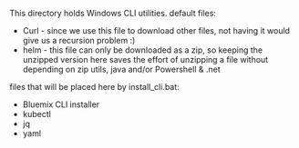 This directory holds Windows CLI utilities.
default files:
* Curl - since we use this file to download other files, not having it would give us a recursion problem :)
* helm - this file can only be downloaded as a zip, so keeping the unzipped version here saves the effort of unzipping a file without depending on zip utils, java and/or Powershell & .net

files that will be placed here by install_cli.bat:
* Bluemix CLI installer
* kubectl
* jq
* yaml

